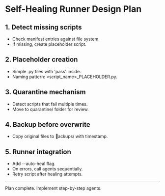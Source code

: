 ﻿# Self-Healing Runner Design Plan

## 1. Detect missing scripts
- Check manifest entries against file system.
- If missing, create placeholder script.

## 2. Placeholder creation
- Simple .py files with 'pass' inside.
- Naming pattern: <script_name>_PLACEHOLDER.py.

## 3. Quarantine mechanism
- Detect scripts that fail multiple times.
- Move to quarantine/ folder for review.

## 4. Backup before overwrite
- Copy original files to ackups/ with timestamp.

## 5. Runner integration
- Add --auto-heal flag.
- On errors, call agents sequentially.
- Retry script after healing attempts.

---

Plan complete. Implement step-by-step agents.
